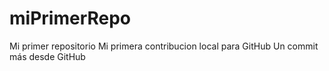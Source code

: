 # miPrimerRepo
Mi primer repositorio
Mi primera contribucion local para GitHub
Un commit más desde GitHub
